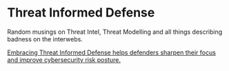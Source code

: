Threat Informed Defense
=======================

Random musings on Threat Intel, Threat Modelling and all things describing badness on the interwebs.

[Embracing Threat Informed Defense helps defenders sharpen their focus and improve cybersecurity risk posture.](https://github.com/jsaveker/threat-informed-defense/blob/4ef147ffe31a133ca74b78c3fb0abd722d417b43/Embracing%20Threat%20Informed%20Defense.pdf)

